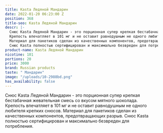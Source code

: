 ```yaml
---
title: Kasta Ледяной Мандарин
date: 2022-01-20 06:23:00 Z
position: 368
title-seo: Kasta Ледяной Мандарин
descr: |-
  Снюс Kasta Ледяной Мандарин - это порционная супер крепкая бестабачная жевательная смесь со вкусом мятного шоколада.
  Крепость впечатляет в 101 мг и не оставит равнодушным не одного любителя крепких снюсов.
  Материал для пакетиков сделан из качественных компонентов, предотвращающих разрыв.
  Снюс Kasta полностью сертифицирован и максимально безвреден для потребления.
product-name: Kasta Ледяной Мандарин
nicotine: 101
portions: 20
price: 3000
brand: Russian products
taste: " Мандарин"
image: "/uploads/10-2988bd.png"
has_availability: false
---
```


Снюс Kasta Ледяной Мандарин - это порционная супер крепкая бестабачная жевательная смесь со вкусом мятного шоколада.
Крепость впечатляет в 101 мг и не оставит равнодушным не одного любителя крепких снюсов.
Материал для пакетиков сделан из качественных компонентов, предотвращающих разрыв.
Снюс Kasta полностью сертифицирован и максимально безвреден для потребления.